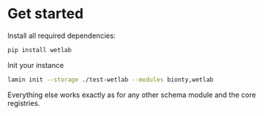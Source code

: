 # Get started

Install all required dependencies:

```bash
pip install wetlab
```

Init your instance

```bash
lamin init --storage ./test-wetlab --modules bionty,wetlab
```

Everything else works exactly as for any other schema module and the core registries.
